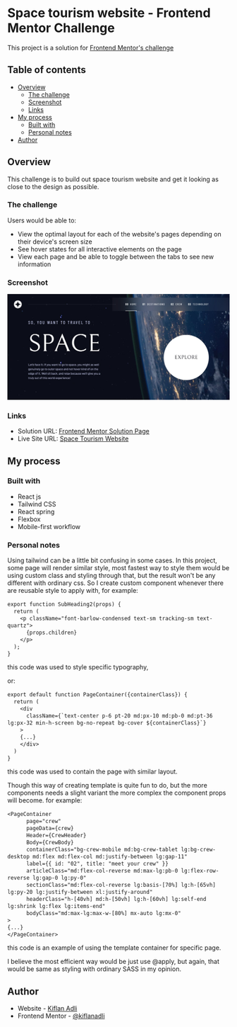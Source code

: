 # Space tourism website - Frontend Mentor Challenge

This project is a solution for [Frontend Mentor's challenge]([https://](https://www.frontendmentor.io/challenges/space-tourism-multipage-website-gRWj1URZ3))

## Table of contents

- [Overview](#overview)
  - [The challenge](#the-challenge)
  - [Screenshot](#screenshot)
  - [Links](#links)
- [My process](#my-process)
  - [Built with](#built-with)
  - [Personal notes](#personal-notes)
- [Author](#author)

## Overview

This challenge is to build out space tourism website and get it looking as close to the design as possible.

### The challenge

Users would be able to:

- View the optimal layout for each of the website's pages depending on their device's screen size
- See hover states for all interactive elements on the page
- View each page and be able to toggle between the tabs to see new information

### Screenshot

![](./screenshot.jpg)

### Links

- Solution URL: [Frontend Mentor Solution Page](https://www.frontendmentor.io/solutions/space-tourism-multipage-website-AfG3EwNQHh)
- Live Site URL: [Space Tourism Website](https://space-tourism-kiflan-adli.vercel.app/)

## My process

### Built with

- React js
- Tailwind CSS
- React spring
- Flexbox
- Mobile-first workflow

### Personal notes

Using tailwind can be a little bit confusing in some cases. In this project, some page will render similar style, most fastest way to style them would be using custom class and styling through that, but the result won't be any different with ordinary css. So I create custom component whenever there are reusable style to apply with, for example:

```
export function SubHeading2(props) {
  return (
    <p className="font-barlow-condensed text-sm tracking-sm text-quartz">
      {props.children}
    </p>
  );
}
```

this code was used to style specific typography,

or:

```
export default function PageContainer({containerClass}) {
  return (
    <div
      className={`text-center p-6 pt-20 md:px-10 md:pb-0 md:pt-36 lg:px-32 min-h-screen bg-no-repeat bg-cover ${containerClass}`}
    >
    {...}
    </div>
  )
}
```

this code was used to contain the page with similar layout.

Though this way of creating template is quite fun to do, but the more components needs a slight variant the more complex the component props will become. for example:

```
<PageContainer
      page="crew"
      pageData={crew}
      Header={CrewHeader}
      Body={CrewBody}
      containerClass="bg-crew-mobile md:bg-crew-tablet lg:bg-crew-desktop md:flex md:flex-col md:justify-between lg:gap-11"
      label={{ id: "02", title: "meet your crew" }}
      articleClass="md:flex-col-reverse md:max-lg:pb-0 lg:flex-row-reverse lg:gap-0 lg:py-0"
      sectionClass="md:flex-col-reverse lg:basis-[70%] lg:h-[65vh] lg:py-20 lg:justify-between xl:justify-around"
      headerClass="h-[40vh] md:h-[50vh] lg:h-[60vh] lg:self-end lg:shrink lg:flex lg:items-end"
      bodyClass="md:max-lg:max-w-[80%] mx-auto lg:mx-0"
>
{...}
</PageContainer>
```

this code is an example of using the template container for specific page.

I believe the most efficient way would be just use @apply, but again, that would be same as styling with ordinary SASS in my opinion.

## Author

- Website - [Kiflan Adli](https://kiflanadli.github.io)
- Frontend Mentor - [@kiflanadli](https://www.frontendmentor.io/profile/kiflanadli)
